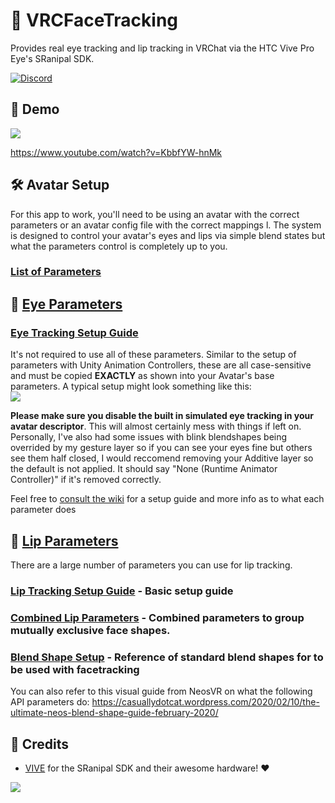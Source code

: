 # 👀 VRCFaceTracking

Provides real eye tracking and lip tracking in VRChat via the HTC Vive Pro Eye's SRanipal SDK.

[![Discord](https://discord.com/api/guilds/849300336128032789/widget.png)](https://discord.gg/Fh4FNehzKn)

## 🎥 Demo

[![](https://i.imgur.com/TKpyFVs.gif)](https://www.youtube.com/watch?v=KbbfYW-hnMk)

https://www.youtube.com/watch?v=KbbfYW-hnMk

## 🛠 Avatar Setup

For this app to work, you'll need to be using an avatar with the correct parameters or an avatar config file with the correct mappings l. The system is designed to control your avatar's eyes and lips via simple blend states but what the parameters control is completely up to you.

### [List of Parameters](https://github.com/benaclejames/VRCFaceTracking/wiki/Parameters)

## 👀 [Eye Parameters](https://github.com/benaclejames/VRCFaceTracking/wiki/Parameters#eye)

### [Eye Tracking Setup Guide](https://github.com/benaclejames/VRCFaceTracking/wiki/Eye-Tracking-Setup)

It's not required to use all of these parameters. Similar to the setup of parameters with Unity Animation Controllers, these are all case-sensitive and must be copied **EXACTLY** as shown into your Avatar's base parameters. A typical setup might look something like this:<br>
![](https://i.imgur.com/KZRweT7.png)

**Please make sure you disable the built in simulated eye tracking in your avatar descriptor**. This will almost certainly mess with things if left on. Personally, I've also had some issues with blink blendshapes being overrided by my gesture layer so if you can see your eyes fine but others see them half closed, I would reccomend removing your Additive layer so the default is not applied. It should say "None (Runtime Animator Controller)" if it's removed correctly.

Feel free to [consult the wiki](https://github.com/benaclejames/VRCFaceTracking/wiki/Eye-Tracking-Setup) for a setup guide and more info as to what each parameter does

## :lips: [Lip Parameters](https://github.com/benaclejames/VRCFaceTracking/wiki/Parameters#lip)

There are a large number of parameters you can use for lip tracking. 

### [Lip Tracking Setup Guide](https://github.com/benaclejames/VRCFaceTracking/wiki/Lip-Tracking-Setup) - Basic setup guide

### [Combined Lip Parameters](https://github.com/benaclejames/VRCFaceTracking/wiki/Parameters#combined-lip) - Combined parameters to group mutually exclusive face shapes.

### [Blend Shape Setup](https://github.com/benaclejames/VRCFaceTracking/wiki/Blend-Shapes-Setup) - Reference of standard blend shapes for to be used with facetracking

You can also refer to this visual guide from NeosVR on what the following API parameters do: https://casuallydotcat.wordpress.com/2020/02/10/the-ultimate-neos-blend-shape-guide-february-2020/

## 👋 Credits

* [VIVE](https://www.vive.com/) for the SRanipal SDK and their awesome hardware! ❤

![](https://i.imgur.com/PkYdCNX.png)
